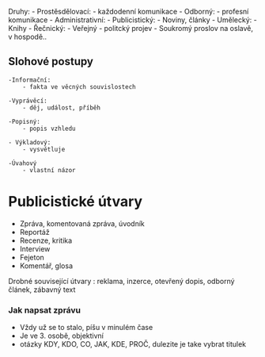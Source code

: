 
Druhy:
	- Prostěsdělovací: 
		- každodenní komunikace
	- Odborný: 
		- profesní komunikace
	- Administrativní:
	- Publicistický:
		- Noviny, články
	- Umělecký:
		- Knihy
	- Řečnický:
		- Veřejný - politcký projev
		- Soukromý proslov na oslavě, v hospodě..



## Slohové postupy

	-Informační:
		- fakta ve věcných souvislostech

	-Vyprávěcí:
		- děj, událost, příběh

	-Popisný:
		- popis vzhledu

	- Výkladový:
		- vysvětluje

	-Úvahový
		- vlastní názor



# Publicistické útvary

- Zpráva, komentovaná zpráva, úvodník
- Reportáž
- Recenze, kritika
- Interview
- Fejeton
- Komentář, glosa

Drobné související útvary : reklama, inzerce, otevřený dopis, odborný  článek, zábavný text


### Jak napsat zprávu

- Vždy už se to stalo, píšu v minulém čase
- Je ve 3. osobě, objektivní
- otázky KDY, KDO, CO, JAK, KDE, PROČ, dulezite je take vybrat titulek


	